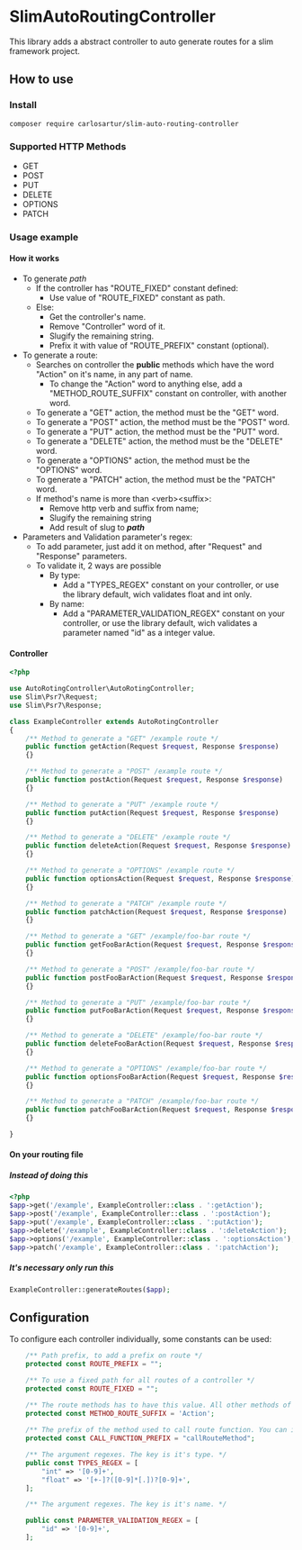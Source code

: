 # SlimAutoRoutingController

This library adds a abstract controller to auto generate routes for a slim framework project.

## How to use
### Install

```
composer require carlosartur/slim-auto-routing-controller
```

### Supported HTTP Methods

- GET
- POST
- PUT
- DELETE
- OPTIONS
- PATCH

### Usage example
#### How it works
- To generate *path*
    - If the controller has "ROUTE_FIXED" constant defined:
        - Use value of "ROUTE_FIXED" constant as path.
    - Else:
        - Get the controller's name.
        - Remove "Controller" word of it.
        - Slugify the remaining string.
        - Prefix it with value of "ROUTE_PREFIX" constant (optional).
- To generate a route:
    - Searches on controller the **public** methods which have the word "Action" on it's name, in any part of name.
        - To change the "Action" word to anything else, add a "METHOD_ROUTE_SUFFIX" constant on controller, with another word.
    - To generate a "GET" action, the method must be the "GET" word.
    - To generate a "POST" action, the method must be the "POST" word.
    - To generate a "PUT" action, the method must be the "PUT" word.
    - To generate a "DELETE" action, the method must be the "DELETE" word.
    - To generate a "OPTIONS" action, the method must be the "OPTIONS" word.
    - To generate a "PATCH" action, the method must be the "PATCH" word.
    - If method's name is more than \<verb\>\<suffix\>:
        - Remove http verb and suffix from name;
        - Slugify the remaining string
        - Add result of slug to ***path***
- Parameters and Validation parameter's regex:
    - To add parameter, just add it on method, after "Request" and "Response" parameters.
    - To validate it, 2 ways are possible
        - By type:
            - Add a "TYPES_REGEX" constant on your controller, or use the library default, wich validates float and int only.
        - By name:
            - Add a "PARAMETER_VALIDATION_REGEX" constant on your controller, or use the library default, wich validates a parameter named "id" as a integer value.
#### Controller

```php
<?php

use AutoRotingController\AutoRotingController;
use Slim\Psr7\Request;
use Slim\Psr7\Response;

class ExampleController extends AutoRotingController
{
    /** Method to generate a "GET" /example route */
    public function getAction(Request $request, Response $response)
    {}

    /** Method to generate a "POST" /example route */
    public function postAction(Request $request, Response $response)
    {}

    /** Method to generate a "PUT" /example route */
    public function putAction(Request $request, Response $response)
    {}

    /** Method to generate a "DELETE" /example route */
    public function deleteAction(Request $request, Response $response)
    {}

    /** Method to generate a "OPTIONS" /example route */
    public function optionsAction(Request $request, Response $response)
    {}

    /** Method to generate a "PATCH" /example route */
    public function patchAction(Request $request, Response $response)
    {}

    /** Method to generate a "GET" /example/foo-bar route */
    public function getFooBarAction(Request $request, Response $response)
    {}

    /** Method to generate a "POST" /example/foo-bar route */
    public function postFooBarAction(Request $request, Response $response)
    {}

    /** Method to generate a "PUT" /example/foo-bar route */
    public function putFooBarAction(Request $request, Response $response)
    {}

    /** Method to generate a "DELETE" /example/foo-bar route */
    public function deleteFooBarAction(Request $request, Response $response)
    {}

    /** Method to generate a "OPTIONS" /example/foo-bar route */
    public function optionsFooBarAction(Request $request, Response $response)
    {}

    /** Method to generate a "PATCH" /example/foo-bar route */
    public function patchFooBarAction(Request $request, Response $response)
    {}

}

```

#### On your routing file

##### Instead of doing this

```php
<?php
$app->get('/example', ExampleController::class . ':getAction');
$app->post('/example', ExampleController::class . ':postAction');
$app->put('/example', ExampleController::class . ':putAction');
$app->delete('/example', ExampleController::class . ':deleteAction');
$app->options('/example', ExampleController::class . ':optionsAction');
$app->patch('/example', ExampleController::class . ':patchAction');
```

##### It's necessary only run this
```php
ExampleController::generateRoutes($app);
```

## Configuration
To configure each controller individually, some constants can be used:

```php
    /** Path prefix, to add a prefix on route */
    protected const ROUTE_PREFIX = "";

    /** To use a fixed path for all routes of a controller */
    protected const ROUTE_FIXED = "";

    /** The route methods has to have this value. All other methods of the class will be ignored */
    protected const METHOD_ROUTE_SUFFIX = 'Action';
    
    /** The prefix of the method used to call route function. You can implement your own callers. */
    protected const CALL_FUNCTION_PREFIX = "callRouteMethod";

    /** The argument regexes. The key is it's type. */
    public const TYPES_REGEX = [
        "int" => '[0-9]+',
        "float" => '[+-]?([0-9]*[.])?[0-9]+',
    ];

    /** The argument regexes. The key is it's name. */

    public const PARAMETER_VALIDATION_REGEX = [
        "id" => '[0-9]+',
    ];
```